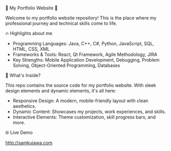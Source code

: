 🌟 My Portfolio Website 🌟

Welcome to my portfolio website repository! This is the place where my professional journey and technical skills come to life. 

🔥 Highlights about me

- Programming Languages: Java, C++, C#, Python, JavaScript, SQL, HTML, CSS, XML
- Frameworks & Tools: React, Qt Framework, Agile Methodology, JIRA
- Key Strengths: Mobile Application Development, Debugging, Problem Solving, Object-Oriented Programming, Databases

🎯 What's Inside?

This repo contains the source code for my portfolio website. With sleek design elements and dynamic elements, it's all here:
- Responsive Design: A modern, mobile-friendly layout with clean aesthetics.
- Dynamic Content: Showcases my projects, work experiences, and skills.
- Interactive Elements: Theme customization, skill progress bars, and more.

🌐 Live Demo

http://samkujawa.com
